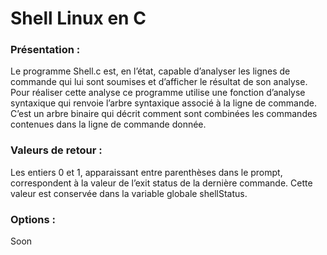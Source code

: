 # Shell Linux en C

### Présentation :

Le programme Shell.c est, en l’état, capable d’analyser les lignes de commande qui lui sont soumises et d’afficher le résultat de son analyse. Pour réaliser cette analyse ce programme utilise une fonction d’analyse
syntaxique qui renvoie l’arbre syntaxique associé à la ligne de commande. C’est un arbre binaire qui décrit comment sont combinées les commandes contenues dans la ligne de commande donnée.

### Valeurs de retour :

Les entiers 0 et 1, apparaissant entre parenthèses dans le prompt, correspondent à la valeur de l’exit status de la dernière commande. Cette valeur est conservée dans la variable globale shellStatus.

### Options :

Soon
